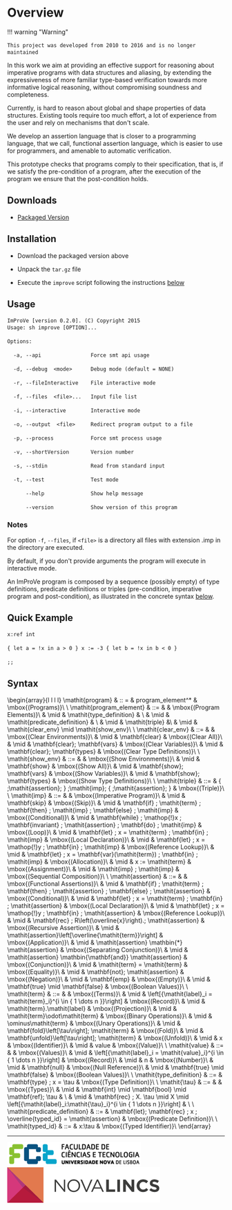 # Overview

!!! warning "Warning"

    This project was developed from 2010 to 2016 and is no longer maintained

In this work we aim at providing an effective support for reasoning about
imperative programs with data structures and aliasing, by extending the
expressiveness of more familiar type-based verification towards more informative
logical reasoning, without compromising soundness and completeness.

Currently, is hard to reason about global and shape properties of data
structures. Existing tools require too much effort, a lot of experience from the
user and rely on mechanisms that don't scale.

We develop an assertion language that is closer to a programming language, that
we call, functional assertion language, which is easier to use for programmers,
and amenable to automatic verification.

This prototype checks that programs comply to their specification, that is, if
we satisfy the pre-condition of a program, after the execution of the program we
ensure that the post-condition holds.

## Downloads

- [Packaged Version][prototype]

## Installation

- Download the packaged version above

- Unpack the `tar.gz` file

- Execute the `improve` script following the instructions [below](#usage)

## Usage

```
ImProVe [version 0.2.0]. (C) Copyright 2015
Usage: sh improve [OPTION]...

Options:

  -a, --api                Force smt api usage

  -d, --debug  <mode>      Debug mode (default = NONE)

  -r, --fileInteractive    File interactive mode

  -f, --files  <file>...   Input file list

  -i, --interactive        Interactive mode

  -o, --output  <file>     Redirect program output to a file

  -p, --process            Force smt process usage

  -v, --shortVersion       Version number

  -s, --stdin              Read from standard input

  -t, --test               Test mode

      --help               Show help message

      --version            Show version of this program
```

### Notes

For option `-f`, `--files`, if `<file>` is a directory all files with extension
.imp in the directory <file> are executed.

By default, if you don't provide arguments the program will execute in
interactive mode.

An ImProVe program is composed by a sequence (possibly empty) of type
definitions, predicate definitions or triples (pre-condition, imperative program
and post-condition), as illustrated in the concrete syntax [below](#syntax).

## Quick Example

```
x:ref int

{ let a = !x in a > 0 } x := -3 { let b = !x in b < 0 }

;;
```

## Syntax

$$
$$\begin{array}{l l l l}
\mathit{program} & :: = & program\_element^* & \mbox{(Programs)}\\
\\
\mathit{program\_element} & ::= & & \mbox{(Program Elements)}\\
& \mid & \mathit{type\_definition} & \\
& \mid & \mathit{predicate\_definition} & \\
& \mid & \mathit{triple} &\\
& \mid & \mathit{clear\_env} \mid \mathit{show\_env}\\
\\
\mathit{clear\_env} & ::= & & \mbox{(Clear Environments)}\\
& \mid & \mathbf{clear} & \mbox{(Clear All)}\\
& \mid & \mathbf{clear}\; \mathbf{vars} & \mbox{(Clear Variables)}\\
& \mid & \mathbf{clear}\; \mathbf{types} & \mbox{(Clear Type Definitions)}\\
\\
\mathit{show\_env} & ::= & & \mbox{(Show Environments)}\\
& \mid & \mathbf{show} & \mbox{(Show All)}\\
& \mid & \mathbf{show}\; \mathbf{vars} & \mbox{(Show Variables)}\\
& \mid & \mathbf{show}\; \mathbf{types} & \mbox{(Show Type Definitions)}\\
\\
\mathit{triple} & ::= & \{ \;\mathit{assertion}\; \} \;\mathit{imp}\; \{ \;\mathit{assertion}\; \} & \mbox{(Triple)}\\
\\
\mathit{imp} & ::= & & \mbox{(Imperative Program)}\\
& \mid & \mathbf{skip} & \mbox{(Skip)}\\
& \mid & \mathbf{if} \; \mathit{term} \; \mathbf{then} \; \mathit{imp} \; \mathbf{else} \; \mathit{imp} & \mbox{(Conditional)}\\
& \mid & \mathbf{while} \; \mathop{!}x \; \mathbf{invariant} \; \mathit{assertion} \; \mathbf{do} \; \mathit{imp} & \mbox{(Loop)}\\
& \mid & \mathbf{let} \; x = \mathit{term} \; \mathbf{in} \; \mathit{imp} & \mbox{(Local Declaration)}\\
& \mid & \mathbf{let} \; x = \mathop{!}y \; \mathbf{in} \; \mathit{imp} & \mbox{(Reference Lookup)}\\
& \mid & \mathbf{let} \; x = \mathbf{var}(\mathit{term}) \; \mathbf{in} \; \mathit{imp} & \mbox{(Allocation)}\\
& \mid & x := \mathit{term} & \mbox{(Assignment)}\\
& \mid & \mathit{imp} ; \mathit{imp} & \mbox{(Sequential Composition)}\\
\\
\mathit{assertion} & ::= & & \mbox{(Functional Assertions)}\\
& \mid & \mathbf{if} \; \mathit{term} \; \mathbf{then} \; \mathit{assertion} \; \mathbf{else} \; \mathit{assertion} & \mbox{(Conditional)}\\
& \mid & \mathbf{let} \; x = \mathit{term} \; \mathbf{in} \; \mathit{assertion} & \mbox{(Local Declaration)}\\
& \mid & \mathbf{let} \; x = \mathop{!}y \; \mathbf{in} \; \mathit{assertion} & \mbox{(Reference Lookup)}\\
& \mid & \mathbf{rec} \; R\left(\overline{x}\right).\; \mathit{assertion} & \mbox{(Recursive Assertion)}\\
& \mid & \mathit{assertion}\left[\overline{\mathit{term}}\right] & \mbox{(Application)}\\
& \mid & \mathit{assertion} \mathbin{*} \mathit{assertion} & \mbox{(Separating Conjunction)}\\
& \mid & \mathit{assertion} \mathbin{\mathbf{and}} \mathit{assertion} & \mbox{(Conjunction)}\\
& \mid & \mathit{term} = \mathit{term} & \mbox{(Equality)}\\
& \mid & \mathbf{not}\; \mathit{assertion} & \mbox{(Negation)}\\
& \mid & \mathbf{emp} & \mbox{(Empty)}\\
& \mid & \mathbf{true} \mid \mathbf{false} & \mbox{(Boolean Values)}\\
\\
\mathit{term} & ::= & & \mbox{(Terms)}\\
& \mid & \left[{\mathit{label}_i = \mathit{term}_i}^{i \in \{ 1 \dots n \}}\right] & \mbox{(Record)}\\
& \mid & \mathit{term}.\mathit{label} & \mbox{(Projection)}\\
& \mid & \mathit{term}\odot\mathit{term} & \mbox{(Binary Operations)}\\
& \mid & \ominus\mathit{term} & \mbox{(Unary Operations)}\\
& \mid & \mathbf{fold}\left[\tau\right]\; \mathit{term} & \mbox{(Fold)}\\
& \mid & \mathbf{unfold}\left[\tau\right]\; \mathit{term} & \mbox{(Unfold)}\\
& \mid & x & \mbox{(Identifier)}\\
& \mid & value & \mbox{(Value)}\\
\\
\mathit{value} & ::= & & \mbox{(Values)}\\
& \mid & \left[{\mathit{label}_i = \mathit{value}_i}^{i \in \{ 1 \dots n \}}\right] & \mbox{(Record)}\\
& \mid & n & \mbox{(Number)}\\
& \mid & \mathbf{null} & \mbox{(Null Reference)}\\
& \mid & \mathbf{true} \mid \mathbf{false} & \mbox{(Boolean Values)}\\
\\
\mathit{type\_definition} & ::= & \mathbf{type} \; x = \tau & \mbox{(Type Definition)}\\
\\
\mathit{\tau} & ::= & & \mbox{(Types)}\\
& \mid & \mathbf{int} \mid \mathbf{bool} \mid \mathbf{ref}\; \tau & \\
& \mid & \mathbf{rec} \; X. \tau \mid X \mid \left[{\mathit{label}_i:\mathit{\tau}_i}^{i \in \{ 1 \dots n \}}\right] & \\
\\
\mathit{predicate\_definition} & ::= & \mathbf{let}\; \mathbf{rec} \; x \; \overline{typed\_id} =  \mathit{assertion} & \mbox{(Predicate Definition)}\\
\\
\mathit{typed\_id} & ::= & x:\tau & \mbox{(Typed Identifier)}\\
\end{array}$$
$$

---

<img src="img/fctunl.png" alt="FCT">
<img src="img/logo_novalincs.png" alt="NOVA-LINCS">

[prototype]: prototype/improve.tar.gz
